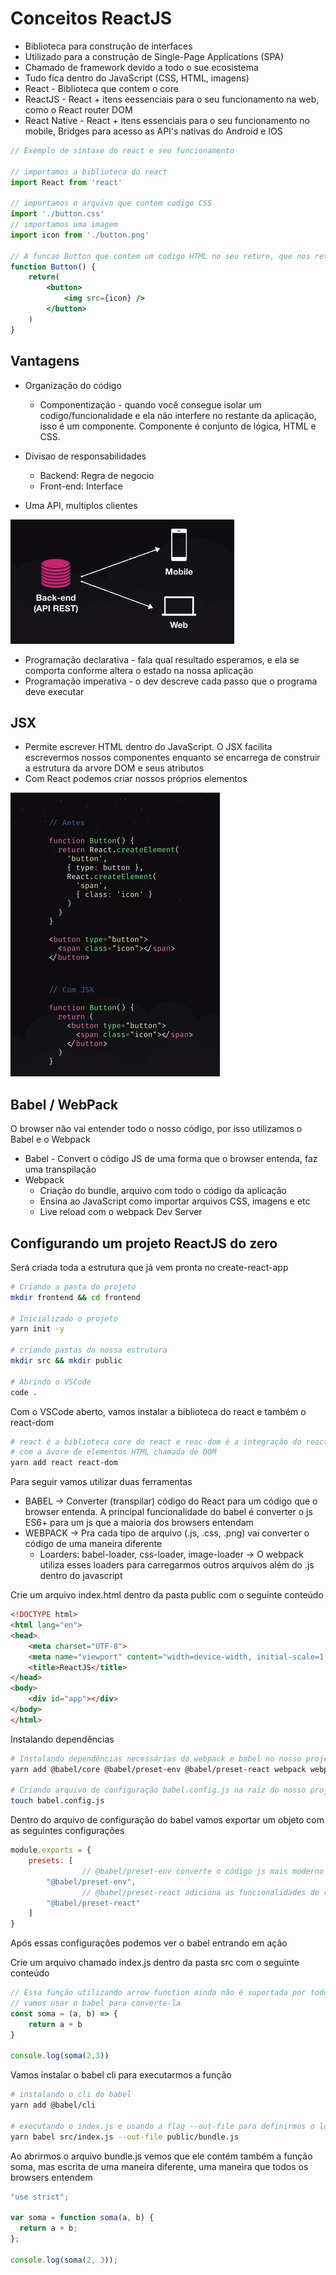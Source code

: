 # Conceitos ReactJS

 - Biblioteca para construção de interfaces
 - Utilizado para a construção de Single-Page Applications (SPA)
 - Chamado de framework devido a todo o sue ecosistema
 - Tudo fica dentro do JavaScript (CSS, HTML, imagens)
 - React - Biblioteca que contem o core
 - ReactJS - React + itens eessenciais para o seu funcionamento na web, como o React router DOM
 - React Native - React + itens essenciais para o seu funcionamento no mobile, Bridges para acesso as API's nativas do Android e IOS


```jsx
// Exemplo de sintaxe do react e seu funcionamento

// importamos a biblioteca do react
import React from 'react'

// importamos o arquivo que contem codigo CSS
import './button.css'
// importamos uma imagem
import icon from './button.png'

// A funcao Button que contem um codigo HTML no seu return, que nos retorna um JSX que sao elementos como os elementos HTML, usados pelo react
function Button() {
	return(
		<button>
			<img src={icon} />
		</button>
	)
}
```

## Vantagens

- Organização do código
    - Componentização - quando você consegue isolar um codigo/funcionalidade e ela não interfere no restante da aplicação, isso é um componente. Componente é conjunto de lógica, HTML e CSS.
- Divisao de responsabilidades
    - Backend: Regra de negocio
    - Front-end: Interface

- Uma API, multiplos clientes

<img src="./public/assets/api2Clients.png" />

- Programação declarativa - fala qual resultado esperamos, e  ela se comporta conforme altera o estado na nossa aplicação
- Programação imperativa - o dev descreve cada passo que o programa deve executar

## JSX

- Permite escrever HTML dentro do JavaScript. O JSX facilita escrevermos nossos componentes enquanto se encarrega de construir a estrutura da arvore DOM e seus atributos
- Com React podemos criar nossos próprios elementos

<img src="./public/assets/ownComponents.png" />

## Babel / WebPack

O browser não vai entender todo o nosso código, por isso utilizamos o Babel e o Webpack 

- Babel - Convert o código JS de uma forma que o browser entenda, faz uma transpilação
- Webpack
    - Criação do bundle, arquivo com todo o código da aplicação
    - Ensina ao JavaScript como importar arquivos CSS, imagens e etc
    - Live reload com o webpack Dev Server

## Configurando um projeto ReactJS do zero

Será criada toda a estrutura que já vem pronta no create-react-app

```bash
# Criando a pasta do projeto
mkdir frontend && cd frontend

# Inicializado o projeto
yarn init -y

# criando pastas da nossa estrutura
mkdir src && mkdir public

# Abrindo o VSCode
code .
```

Com o VSCode aberto, vamos instalar a biblioteca do react e também o react-dom

```bash
# react é a biblioteca core do react e reac-dom é a integração do react 
# com a ávore de elementos HTML chamada de DOM
yarn add react react-dom
```

Para seguir vamos utilizar duas ferramentas

- BABEL → Converter (transpilar) código do React para um código que o browser entenda. A principal funcionalidade do babel é converter o js ES6+ para um js que a maioria dos browsers entendam
- WEBPACK → Pra cada tipo de arquivo (.js, .css, .png) vai converter o código de uma maneira diferente
    - Loarders: babel-loader, css-loader, image-loader → O webpack utiliza esses loaders para carregarmos outros arquivos além do .js dentro do javascript

Crie um arquivo index.html dentro da pasta public com o seguinte conteúdo

```html
<!DOCTYPE html>
<html lang="en">
<head>
    <meta charset="UTF-8">
    <meta name="viewport" content="width=device-width, initial-scale=1.0">
    <title>ReactJS</title>
</head>
<body>
    <div id="app"></div>
</body>
</html>
```

Instalando dependências

```bash
# Instalando dependências necessárias do webpack e babel no nosso projeto
yarn add @babel/core @babel/preset-env @babel/preset-react webpack webpack-cli

# Criando arquivo de configuração babel.config.js na raíz do nosso projeto
touch babel.config.js
```

Dentro do arquivo de configuração do babel vamos exportar um objeto com as seguintes configurações

```jsx
module.exports = {
    presets: [
				// @babel/preset-env converte o código js mais moderno em um código js mais antigo, mas baseado no nosso ambiente
        "@babel/preset-env",
				// @babel/preset-react adiciona as funcionalidades do react no javascript
        "@babel/preset-react"
    ]
}
```

Após essas configurações podemos ver o babel entrando em ação

Crie um arquivo chamado index.js dentro da pasta src com o seguinte conteúdo

```jsx
// Essa função utilizando arrow function ainda não é suportada por todos os browsers
// vamos usar o babel para converte-la
const soma = (a, b) => {
    return a + b
}

console.log(soma(2,3))
```

Vamos instalar o babel cli para executarmos a função

```bash
# instalando o cli do babel
yarn add @babel/cli

# executando o index.js e usando a flag --out-file para definirmos o local do nosso arquivo transpilado
yarn babel src/index.js --out-file public/bundle.js
```

Ao abrirmos o arquivo bundle.js vemos que ele contém também a função soma, mas escrita de uma maneira diferente, uma maneira que todos os browsers entendem

```jsx
"use strict";

var soma = function soma(a, b) {
  return a + b;
};

console.log(soma(2, 3));
```
